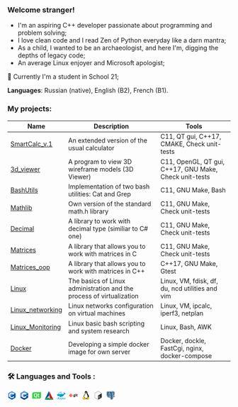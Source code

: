 ### Welcome stranger!

- I'm an aspiring C++ developer passionate about programming and problem solving;
- I love clean code and I read Zen of Python everyday like a darn mantra;
- As a child, I wanted to be an archaeologist, and here I'm, digging the depths of legacy code;
- An average Linux enjoyer and Microsoft apologist; 

🌱 Currently I'm a student in School 21;

**Languages**: 
Russian (native), English (B2), French (B1). 

### My projects:

| Name | Description | Tools |
| --- | --- | --- |
| [SmartCalc_v.1](https://github.com/Enevales/SmartCalc_v.1) | An extended version of the usual calculator | C11, QT gui, C++17, CMAKE, Check unit-tests |
| [3d_viewer](https://github.com/Enevales/s21_3d_viewer) | A program to view 3D wireframe models (3D Viewer) | C11, OpenGL, QT gui, C++17, GNU Make, Check unit-tests|
| [BashUtils](https://github.com/Enevales/s21_BashUtils) | Implementation of two bash utilities: Cat and Grep | C11, GNU Make, Bash |
| [Mathlib](https://github.com/Enevales/s21_mathlib) | Own version of the standard math.h library | C11, GNU Make, Check unit-tests |
| [Decimal](https://github.com/Enevales/s21_Decimal) | A library to work with decimal type (similiar to C# one)| C11, GNU Make, Check unit-tests |
| [Matrices](https://github.com/Enevales/s21_Matrices) | A library that allows you to work with matrices in C | C11, GNU Make, Check unit-tests |
| [Matrices_oop](https://github.com/Enevales/s21_Matrices_oop) | A library that allows you to work with matrices in C++ | C++17, GNU Make, Gtest |
| [Linux](https://github.com/Enevales/s21_Linux) | The basics of Linux administration and the process of virtualization | Linux, VM, fdisk, df, du, ncd utilities and vim |
| [Linux_networking](https://github.com/Enevales/s21_Linux_networking) | Linux networks configuration on virtual machines | Linux, VM, ipcalc, iperf3, netplan |
| [Linux_Monitoring](https://github.com/Enevales/s21_Linux_Monitoring) | Linux basic bash scripting and system research | Linux, Bash, AWK |
| [Docker](https://github.com/Enevales/s21_Docker) | Developing a simple docker image for own server | Docker, dockle, FastCgi, nginx, docker-compose|


<!-- ### :dart: My goals:
-->

### :hammer_and_wrench: Languages and Tools :

<div>
<img src="https://github.com/devicons/devicon/blob/master/icons/c/c-original.svg" title="C" alt="C" width="20" height="20"/>&nbsp;
<img src="https://github.com/devicons/devicon/blob/master/icons/cplusplus/cplusplus-original.svg" title="CPP" alt="CPP" width="20" height="20"/>&nbsp;
<img src="https://github.com/devicons/devicon/blob/master/icons/qt/qt-original.svg" title="QT" alt="QT" width="20" height="20"/>&nbsp;
<img src="https://github.com/devicons/devicon/blob/master/icons/cmake/cmake-original.svg" title="CMAKE" alt="CMAKE" width="20" height="20"/>&nbsp;
<img src="https://github.com/devicons/devicon/blob/master/icons/docker/docker-plain-wordmark.svg" title="docker" alt="docker" width="20" height="20"/>&nbsp;
<img src="https://github.com/devicons/devicon/blob/master/icons/git/git-original-wordmark.svg" title="git" alt="git" width="20" height="20"/>&nbsp;
<img src="https://github.com/devicons/devicon/blob/master/icons/linux/linux-original.svg" title="linux" alt="linux" width="20" height="20"/>&nbsp;
<img src="https://github.com/devicons/devicon/blob/master/icons/bash/bash-plain.svg" title="bash" alt="bash" width="20" height="20"/>&nbsp;
<img src="https://github.com/devicons/devicon/blob/master/icons/postgresql/postgresql-original.svg" title="postgresql" alt="postgresql" width="20" height="20"/>&nbsp;
</div>

<!-- ### :star2: My Stats :
[![Top Langs](https://github-readme-stats.vercel.app/api/top-langs/?username=Enevales)](https://github.com/anuraghazra/github-readme-stats)

-->


